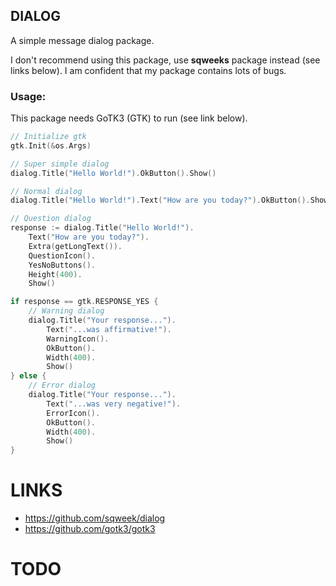 ## DIALOG

A simple message dialog package. 

I don't recommend using this package, use **sqweeks** package instead (see links below). I am confident that my package contains lots of bugs.

### Usage:

This package needs GoTK3 (GTK) to run (see link below). 
```go
// Initialize gtk
gtk.Init(&os.Args)

// Super simple dialog
dialog.Title("Hello World!").OkButton().Show()

// Normal dialog
dialog.Title("Hello World!").Text("How are you today?").OkButton().Show()

// Question dialog
response := dialog.Title("Hello World!").
    Text("How are you today?").
    Extra(getLongText()).
    QuestionIcon().
    YesNoButtons().
    Height(400).
    Show()

if response == gtk.RESPONSE_YES {
    // Warning dialog
    dialog.Title("Your response...").
        Text("...was affirmative!").
        WarningIcon().
        OkButton().
        Width(400).
        Show()
} else {
    // Error dialog
    dialog.Title("Your response...").
        Text("...was very negative!").
        ErrorIcon().
        OkButton().
        Width(400).
        Show()
}
```
# LINKS
* https://github.com/sqweek/dialog
* https://github.com/gotk3/gotk3
# TODO
